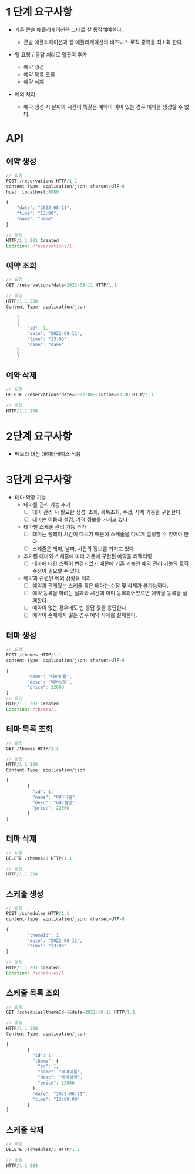 # 1 단계 요구사항

- 기존 콘솔 애플리케이션은 그대로 잘 동작해야한다.
    - 콘솔 애플리케이션과 웹 애플리케이션의 비즈니스 로직 중복을 최소화 한다.

- 웹 요청 / 응답 처리로 입출력 추가
  - 예약 생성
  - 예약 목록 조회
  - 예약 삭제 
- 예외 처리
  - 예약 생성 시 날짜와 시간이 똑같은 예약이 이미 있는 경우 예약을 생성할 수 없다.

# API

## 예약 생성
```javascript
// 요청
POST /reservations HTTP/1.1
content-type: application/json; charset=UTF-8
host: localhost:8080

{
    "date": "2022-08-11",
    "time": "13:00",
    "name": "name"
}

// 응답
HTTP/1.1 201 Created
Location: /reservations/1
```

## 예약 조회
```javascript
// 요청
GET /reservations?date=2022-08-11 HTTP/1.1

// 응답
HTTP/1.1 200
Content-Type: application/json

    [
    {
        "id": 1,
        "date": "2022-08-11",
        "time": "13:00",
        "name": "name"
    }
    ]
```

## 예약 삭제
```javascript
// 요청
DELETE /reservations?date=2022-08-11&time=13:00 HTTP/1.1

// 응답
HTTP/1.1 204
```

# 2단계 요구사항

- 메모리 대신 데이터베이스 적용

# 3단계 요구사항

- 테마 확장 기능
  - 테마를 관리 기능 추가
    - [ ] 테마 관리 시 필요한 생성, 조회, 목록조회, 수정, 삭제 기능을 구현한다.
    - [ ] 테마는 이름과 설명, 가격 정보를 가지고 있다 
  - 테마별 스케줄 관리 기능 추가
    - [ ] 테마는 플레이 시간이 다르기 때문에 스케줄을 다르게 설정할 수 있어야 한다
    - [ ] 스케줄은 테마, 날짜, 시간의 정보를 가지고 있다. 
  - 추가된 테마와 스케줄에 따라 기존에 구현된 예약을 리팩터링
    - [ ] 테마에 대한 스펙이 변경되었기 때문에 기존 기능인 예약 관리 기능의 로직 수정이 필요할 수 있다.
  - 예약과 관련된 예외 상황을 처리
    - [ ] 예약과 관계있는 스케줄 혹은 테마는 수정 및 삭제가 불가능하다.
    - [ ] 예약 등록을 하려는 날짜와 시간에 이미 등록되어있으면 예약을 등록을 실패한다.
    - [ ] 예약이 없는 경우에도 빈 응답 값을 응답한다.
    - [ ] 예약이 존재하지 않는 경우 예약 삭제를 실패한다.

## 테마 생성
```javascript
// 요청
POST /themes HTTP/1.1
content-type: application/json; charset=UTF-8

{
        "name": "테마이름", 
        "desc": "테마설명",
        "price": 22000
}
// 응답
HTTP/1.1 201 Created
Location: /themes/1
```

## 테마 목록 조회
```javascript
// 요청
GET /themes HTTP/1.1

// 응답
HTTP/1.1 200
Content-Type: application/json

[
        {
          "id": 1,
          "name": "테마이름",
          "desc": "테마설명",
          "price": 22000
        }
]
```

## 테마 삭제
```javascript
// 요청
DELETE /themes/1 HTTP/1.1

// 응답
HTTP/1.1 204 
```

## 스케줄 생성
```javascript
// 요청
POST /schedules HTTP/1.1
content-type: application/json; charset=UTF-8

{
        "themeId": 1,
        "date": "2022-08-11",
        "time": "13:00"
}

// 응답
HTTP/1.1 201 Created
Location: /schedules/1
```

## 스케줄 목록 조회
```javascript
// 요청
GET /schedules?themeId=1&date=2022-08-11 HTTP/1.1

// 응답
HTTP/1.1 200
Content-Type: application/json

[
        {
          "id": 1,
          "theme": {
            "id": 1,
            "name": "테마이름",
            "desc": "테마설명",
            "price": 22000
          },
          "date": "2022-08-11",
          "time": "13:00:00"
        }
]
```

## 스케줄 삭제
```javascript
// 요청
DELETE /schedules/1 HTTP/1.1

// 응답
HTTP/1.1 204 
```
